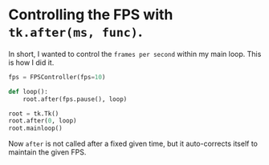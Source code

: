 # Controlling the FPS with `tk.after(ms, func)`.

In short, I wanted to control the `frames per second` within my main loop. 
This is how I did it.

```python
fps = FPSController(fps=10)

def loop():
    root.after(fps.pause(), loop)

root = tk.Tk()
root.after(0, loop)
root.mainloop()
```

Now `after` is not called after a fixed given time, but it auto-corrects itself to maintain the given FPS.
